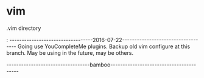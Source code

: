 # vim
.vim directory

:
----------------------------------2016-07-22-----------------------------------
Going use YouCompleteMe plugins.
Backup old vim configure at this branch.
May be using in the future, may be others.

----------------------------------bamboo----------------------------------------



